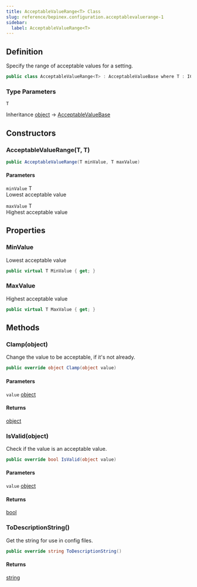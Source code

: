 ```yaml
---
title: AcceptableValueRange<T> Class
slug: reference/bepinex.configuration.acceptablevaluerange-1
sidebar:
  label: AcceptableValueRange<T>
---
```


## Definition

Specify the range of acceptable values for a setting.

```csharp title="C#"
public class AcceptableValueRange<T> : AcceptableValueBase where T : IComparable
```

### Type Parameters

`T`

Inheritance [object](https://learn.microsoft.com/dotnet/api/system.object/) → [AcceptableValueBase](../bepinex.configuration.acceptablevaluebase/)

## Constructors

### AcceptableValueRange(T, T)

```csharp title="C#"
public AcceptableValueRange(T minValue, T maxValue)
```

#### Parameters

`minValue` T  
Lowest acceptable value

`maxValue` T  
Highest acceptable value

## Properties

### MinValue

Lowest acceptable value

```csharp title="C#"
public virtual T MinValue { get; }
```

### MaxValue

Highest acceptable value

```csharp title="C#"
public virtual T MaxValue { get; }
```

## Methods

### Clamp(object)

Change the value to be acceptable, if it's not already.

```csharp title="C#"
public override object Clamp(object value)
```

#### Parameters

`value` [object](https://learn.microsoft.com/dotnet/api/system.object/)

#### Returns

[object](https://learn.microsoft.com/dotnet/api/system.object/)

### IsValid(object)

Check if the value is an acceptable value.

```csharp title="C#"
public override bool IsValid(object value)
```

#### Parameters

`value` [object](https://learn.microsoft.com/dotnet/api/system.object/)

#### Returns

[bool](https://learn.microsoft.com/dotnet/api/system.boolean/)

### ToDescriptionString()

Get the string for use in config files.

```csharp title="C#"
public override string ToDescriptionString()
```

#### Returns

[string](https://learn.microsoft.com/dotnet/api/system.string/)
